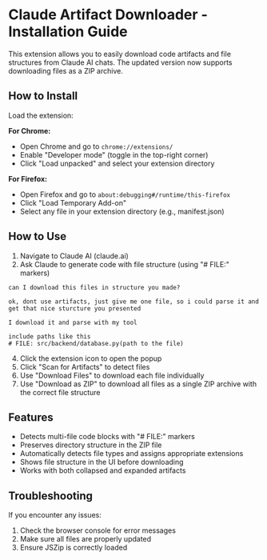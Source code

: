 # Claude Artifact Downloader - Installation Guide

This extension allows you to easily download code artifacts and file structures from Claude AI chats. The updated version now supports downloading files as a ZIP archive.

## How to Install
Load the extension:
   
   **For Chrome:**
   - Open Chrome and go to `chrome://extensions/`
   - Enable "Developer mode" (toggle in the top-right corner)
   - Click "Load unpacked" and select your extension directory

   **For Firefox:**
   - Open Firefox and go to `about:debugging#/runtime/this-firefox`
   - Click "Load Temporary Add-on"
   - Select any file in your extension directory (e.g., manifest.json)

## How to Use

1. Navigate to Claude AI (claude.ai)
2. Ask Claude to generate code with file structure (using "# FILE:" markers)
```
can I download this files in structure you made?

ok, dont use artifacts, just give me one file, so i could parse it and get that nice sturcture you presented

I download it and parse with my tool

include paths like this
# FILE: src/backend/database.py(path to the file)
```
4. Click the extension icon to open the popup
5. Click "Scan for Artifacts" to detect files
6. Use "Download Files" to download each file individually
7. Use "Download as ZIP" to download all files as a single ZIP archive with the correct file structure

## Features

- Detects multi-file code blocks with "# FILE:" markers
- Preserves directory structure in the ZIP file
- Automatically detects file types and assigns appropriate extensions
- Shows file structure in the UI before downloading
- Works with both collapsed and expanded artifacts

## Troubleshooting

If you encounter any issues:
1. Check the browser console for error messages
2. Make sure all files are properly updated
3. Ensure JSZip is correctly loaded
